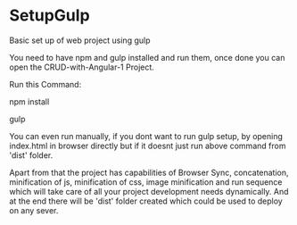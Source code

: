 # SetupGulp
Basic set up of web project using gulp 

You need to have npm and gulp installed and run them, once done you can open the CRUD-with-Angular-1 Project.

Run this Command:

npm install

gulp

You can even run manually, if you dont want to run gulp setup, by opening index.html in browser directly but if it doesnt just run above command from 'dist' folder.


Apart from that the project has capabilities of Browser Sync, concatenation, minification of js, minification of css, image minification and run sequence which will take care of all your project development needs dynamically. And at the end there will be 'dist' folder created which could be used to deploy on any sever.

